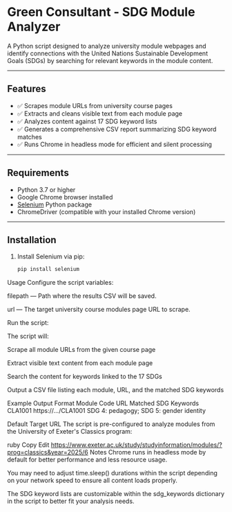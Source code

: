 # Green Consultant - SDG Module Analyzer

A Python script designed to analyze university module webpages and identify connections with the United Nations Sustainable Development Goals (SDGs) by searching for relevant keywords in the module content.

---

## Features

- ✅ Scrapes module URLs from university course pages  
- ✅ Extracts and cleans visible text from each module page  
- ✅ Analyzes content against 17 SDG keyword lists  
- ✅ Generates a comprehensive CSV report summarizing SDG keyword matches  
- ✅ Runs Chrome in headless mode for efficient and silent processing  

---

## Requirements

- Python 3.7 or higher  
- Google Chrome browser installed  
- [Selenium](https://selenium-python.readthedocs.io/) Python package  
- ChromeDriver (compatible with your installed Chrome version)  

---

## Installation

1. Install Selenium via pip:

   ```bash
   pip install selenium


Usage
Configure the script variables:

filepath — Path where the results CSV will be saved.

url — The target university course modules page URL to scrape.

Run the script:

The script will:

Scrape all module URLs from the given course page

Extract visible text content from each module page

Search the content for keywords linked to the 17 SDGs

Output a CSV file listing each module, URL, and the matched SDG keywords

Example Output Format
Module Code	URL	Matched SDG Keywords
CLA1001	https://.../CLA1001	SDG 4: pedagogy; SDG 5: gender identity

Default Target URL
The script is pre-configured to analyze modules from the University of Exeter's Classics program:

ruby
Copy
Edit
https://www.exeter.ac.uk/study/studyinformation/modules/?prog=classics&year=2025/6
Notes
Chrome runs in headless mode by default for better performance and less resource usage.

You may need to adjust time.sleep() durations within the script depending on your network speed to ensure all content loads properly.

The SDG keyword lists are customizable within the sdg_keywords dictionary in the script to better fit your analysis needs.
